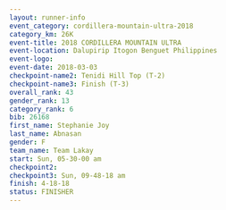 ```yaml
---
layout: runner-info 
event_category: cordillera-mountain-ultra-2018 
category_km: 26K 
event-title: 2018 CORDILLERA MOUNTAIN ULTRA 
event-location: Dalupirip Itogon Benguet Philippines 
event-logo: 
event-date: 2018-03-03 
checkpoint-name2: Tenidi Hill Top (T-2) 
checkpoint-name3: Finish (T-3) 
overall_rank: 43
gender_rank: 13
category_rank: 6
bib: 26168
first_name: Stephanie Joy
last_name: Abnasan
gender: F
team_name: Team Lakay
start: Sun, 05-30-00 am
checkpoint2: 
checkpoint3: Sun, 09-48-18 am
finish: 4-18-18
status: FINISHER
---
```

